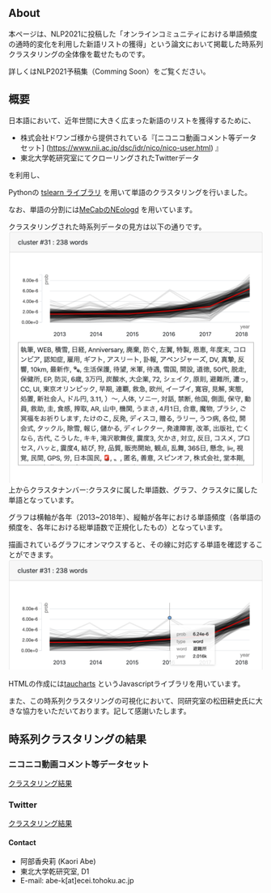 ## About
本ページは、NLP2021に投稿した「オンラインコミュニティにおける単語頻度の通時的変化を利用した新語リストの獲得」という論文において掲載した時系列クラスタリングの全体像を載せたものです。

詳しくはNLP2021予稿集（Comming Soon）をご覧ください。

## 概要
日本語において、近年世間に大きく広まった新語のリストを獲得するために、

- 株式会社ドワンゴ様から提供されている『[ニコニコ動画コメント等データセット] (https://www.nii.ac.jp/dsc/idr/nico/nico-user.html) 』
- 東北大学乾研究室にてクローリングされたTwitterデータ

を利用し、

Pythonの [tslearn ライブラリ](https://tslearn.readthedocs.io/en/latest/index.html) を用いて単語のクラスタリングを行いました。

なお、単語の分割には[MeCabのNEologd](https://github.com/neologd/mecab-ipadic-neologd/blob/master/README.ja.md) を用いています。


クラスタリングされた時系列データの見方は以下の通りです。
![グラフ例](fig/sample_1.png)
上からクラスタナンバー:クラスタに属した単語数、グラフ、クラスタに属した単語となっています。

グラフは横軸が各年（2013~2018年）、縦軸が各年における単語頻度（各単語の頻度を、各年における総単語数で正規化したもの）となっています。


描画されているグラフにオンマウスすると、その線に対応する単語を確認することができます。
![こんなこともできます](fig/sample_2.png)

HTMLの作成には[taucharts](https://github.com/TargetProcess/tauCharts) というJavascriptライブラリを用いています。

また、この時系列クラスタリングの可視化において、同研究室の松田耕史氏に大きな協力をいただいております。記して感謝いたします。

## 時系列クラスタリングの結果

### ニコニコ動画コメント等データセット
[クラスタリング結果](https://chanabe-k.github.io/time_clustering_novel_words/nico_clustering.html)

### Twitter 
[クラスタリング結果](https://chanabe-k.github.io/time_clustering_novel_words/twitter_clustering.html)


#### Contact
- 阿部香央莉 (Kaori Abe)
- 東北大学乾研究室, D1
- E-mail: abe-k[at]ecei.tohoku.ac.jp
